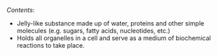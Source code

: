 *Contents*:
- Jelly-like substance made up of water, proteins and other simple molecules (e.g. sugars, fatty acids, nucleotides, etc.)
- Holds all organelles in a cell and serve as a medium of biochemical reactions to take place.
